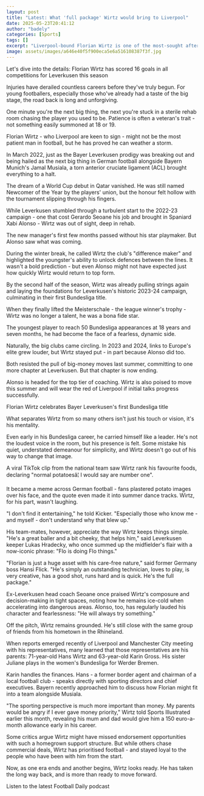 ```yaml
---
layout: post
title: "Latest: What 'full package' Wirtz would bring to Liverpool"
date: 2025-05-23T20:41:12
author: "badely"
categories: [Sports]
tags: []
excerpt: "Liverpool-bound Florian Wirtz is one of the most-sought after young players in Europe, but what makes the Bayer Leverkusen forward so special?"
image: assets/images/a646e40f5f900eca5e6a516108387f3f.jpg
---
```


Let's dive into the details: Florian Wirtz has scored 16 goals in all competitions for Leverkusen this season

Injuries have derailed countless careers before they've truly begun. For young footballers, especially those who've already had a taste of the big stage, the road back is long and unforgiving.

One minute you're the next big thing, the next you're stuck in a sterile rehab room chasing the player you used to be. Patience is often a veteran's trait - not something easily summoned at 18 or 19.

Florian Wirtz - who Liverpool are keen to sign - might not be the most patient man in football, but he has proved he can weather a storm.

In March 2022, just as the Bayer Leverkusen prodigy was breaking out and being hailed as the next big thing in German football alongside Bayern Munich's Jamal Musiala, a torn anterior cruciate ligament (ACL) brought everything to a halt.

The dream of a World Cup debut in Qatar vanished. He was still named Newcomer of the Year by the players' union, but the honour felt hollow with the tournament slipping through his fingers.

While Leverkusen stumbled through a turbulent start to the 2022-23 campaign - one that cost Gerardo Seoane his job and brought in Spaniard Xabi Alonso - Wirtz was out of sight, deep in rehab.

The new manager's first few months passed without his star playmaker. But Alonso saw what was coming.

During the winter break, he called Wirtz the club's "difference maker" and highlighted the youngster's ability to unlock defences between the lines. It wasn't a bold prediction - but even Alonso might not have expected just how quickly Wirtz would return to top form.

By the second half of the season, Wirtz was already pulling strings again and laying the foundations for Leverkusen's historic 2023-24 campaign, culminating in their first Bundesliga title.

When they finally lifted the Meisterschale - the league winner's trophy - Wirtz was no longer a talent, he was a bona fide star.

The youngest player to reach 50 Bundesliga appearances at 18 years and seven months, he had become the face of a fearless, dynamic side.

Naturally, the big clubs came circling. In 2023 and 2024, links to Europe's elite grew louder, but Wirtz stayed put - in part because Alonso did too.

Both resisted the pull of big-money moves last summer, committing to one more chapter at Leverkusen. But that chapter is now ending.

Alonso is headed for the top tier of coaching. Wirtz is also poised to move this summer and will wear the red of Liverpool if initial talks progress successfully.

Florian Wirtz celebrates Bayer Leverkusen's first Bundesliga title

What separates Wirtz from so many others isn't just his touch or vision, it's his mentality.

Even early in his Bundesliga career, he carried himself like a leader. He's not the loudest voice in the room, but his presence is felt. Some mistake his quiet, understated demeanour for simplicity, and Wirtz doesn't go out of his way to change that image.

A viral TikTok clip from the national team saw Wirtz rank his favourite foods, declaring "normal potatoesâ¦ I would say are number one".

It became a meme across German football - fans plastered potato images over his face, and the quote even made it into summer dance tracks. Wirtz, for his part, wasn't laughing. 

"I don't find it entertaining," he told Kicker. "Especially those who know me - and myself - don't understand why that blew up."

His team-mates, however, appreciate the way Wirtz keeps things simple. "He's a great baller and a bit cheeky, that helps him," said Leverkusen keeper Lukas Hradecky, who once summed up the midfielder's flair with a now-iconic phrase: "Flo is doing Flo things."

"Florian is just a huge asset with his care-free nature," said former Germany boss Hansi Flick. "He's simply an outstanding technician, loves to play, is very creative, has a good shot, runs hard and is quick. He's the full package."

Ex-Leverkusen head coach Seoane once praised Wirtz's composure and decision-making in tight spaces, noting how he remains ice-cold when accelerating into dangerous areas. Alonso, too, has regularly lauded his character and fearlessness: "He will always try something."

Off the pitch, Wirtz remains grounded. He's still close with the same group of friends from his hometown in the Rhineland.

When reports emerged recently of Liverpool and Manchester City meeting with his representatives, many learned that those representatives are his parents: 71-year-old Hans Wirtz and 63-year-old Karin Gross. His sister Juliane plays in the women's Bundesliga for Werder Bremen.

Karin handles the finances. Hans - a former border agent and chairman of a local football club - speaks directly with sporting directors and chief executives. Bayern recently approached him to discuss how Florian might fit into a team alongside Musiala.

"The sporting perspective is much more important than money. My parents would be angry if I ever gave money priority," Wirtz told Sports Illustrated earlier this month, revealing his mum and dad would give him a 150 euro-a-month allowance early in his career.

Some critics argue Wirtz might have missed endorsement opportunities with such a homegrown support structure. But while others chase commercial deals, Wirtz has prioritised football - and stayed loyal to the people who have been with him from the start.

Now, as one era ends and another begins, Wirtz looks ready. He has taken the long way back, and is more than ready to move forward.

Listen to the latest Football Daily podcast

